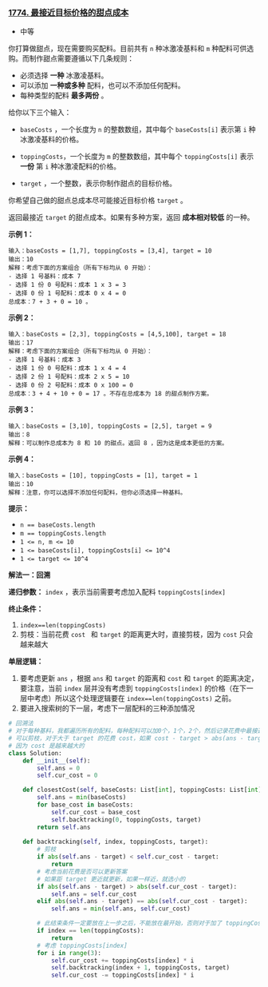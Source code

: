 ### [1774. 最接近目标价格的甜点成本](https://leetcode.cn/problems/closest-dessert-cost/)

- 中等

你打算做甜点，现在需要购买配料。目前共有 `n` 种冰激凌基料和 `m` 种配料可供选购。而制作甜点需要遵循以下几条规则：

- 必须选择 **一种** 冰激凌基料。
- 可以添加 **一种或多种** 配料，也可以不添加任何配料。
- 每种类型的配料 **最多两份** 。

给你以下三个输入：

- `baseCosts` ，一个长度为 `n` 的整数数组，其中每个 `baseCosts[i]` 表示第 `i` 种冰激凌基料的价格。

- `toppingCosts`，一个长度为 `m` 的整数数组，其中每个 `toppingCosts[i]` 表示 **一份** 第 `i` 种冰激凌配料的价格。
- `target` ，一个整数，表示你制作甜点的目标价格。

你希望自己做的甜点总成本尽可能接近目标价格 `target` 。

返回最接近 `target` 的甜点成本。如果有多种方案，返回 **成本相对较低** 的一种。

**示例 1：**

```
输入：baseCosts = [1,7], toppingCosts = [3,4], target = 10
输出：10
解释：考虑下面的方案组合（所有下标均从 0 开始）：
- 选择 1 号基料：成本 7
- 选择 1 份 0 号配料：成本 1 x 3 = 3
- 选择 0 份 1 号配料：成本 0 x 4 = 0
总成本：7 + 3 + 0 = 10 。
```

**示例 2：**

```
输入：baseCosts = [2,3], toppingCosts = [4,5,100], target = 18
输出：17
解释：考虑下面的方案组合（所有下标均从 0 开始）：
- 选择 1 号基料：成本 3
- 选择 1 份 0 号配料：成本 1 x 4 = 4
- 选择 2 份 1 号配料：成本 2 x 5 = 10
- 选择 0 份 2 号配料：成本 0 x 100 = 0
总成本：3 + 4 + 10 + 0 = 17 。不存在总成本为 18 的甜点制作方案。
```

**示例 3：**

```
输入：baseCosts = [3,10], toppingCosts = [2,5], target = 9
输出：8
解释：可以制作总成本为 8 和 10 的甜点。返回 8 ，因为这是成本更低的方案。
```

**示例 4：**

```
输入：baseCosts = [10], toppingCosts = [1], target = 1
输出：10
解释：注意，你可以选择不添加任何配料，但你必须选择一种基料。
```

**提示：**

- `n == baseCosts.length`
- `m == toppingCosts.length`
- `1 <= n, m <= 10`
- `1 <= baseCosts[i], toppingCosts[i] <= 10^4`
- `1 <= target <= 10^4`

**解法一：回溯**

**递归参数：** `index` ，表示当前需要考虑加入配料 `toppingCosts[index]` 

**终止条件：**

1. `index==len(toppingCosts)`  
2. 剪枝：当前花费 `cost ` 和 `target` 的距离更大时，直接剪枝，因为 `cost` 只会越来越大

**单层逻辑：** 

1. 要考虑更新 `ans` ，根据 `ans` 和 `target` 的距离和 `cost` 和 `target` 的距离决定，要注意，当前 `index` 层并没有考虑到 `toppingCosts[index]` 的价格（在下一层中考虑）所以这个处理逻辑要在 `index==len(toppingCosts)` 之前。
2. 要进入搜索树的下一层，考虑下一层配料的三种添加情况

```python
# 回溯法
# 对于每种基料，我都遍历所有的配料，每种配料可以加0个，1个，2个，然后记录花费中最接近 target 的
# 可以剪枝，对于大于 target 的花费 cost，如果 cost - target > abs(ans - target) 就直接返回了
# 因为 cost 是越来越大的
class Solution:
    def __init__(self):
        self.ans = 0
        self.cur_cost = 0

    def closestCost(self, baseCosts: List[int], toppingCosts: List[int], target: int) -> int:
        self.ans = min(baseCosts)
        for base_cost in baseCosts:
            self.cur_cost = base_cost
            self.backtracking(0, toppingCosts, target)
        return self.ans
    
    def backtracking(self, index, toppingCosts, target):
        # 剪枝
        if abs(self.ans - target) < self.cur_cost - target:
            return
        # 考虑当前花费是否可以更新答案
        # 如果距 target 更近就更新，如果一样近，就选小的
        if abs(self.ans - target) > abs(self.cur_cost - target):
            self.ans = self.cur_cost
        elif abs(self.ans - target) == abs(self.cur_cost - target):
            self.ans = min(self.ans, self.cur_cost)

        # 此结束条件一定要放在上一步之后，不能放在最开始，否则对于加了 toppingCosts[m-1] 的情况都没有判断
        if index == len(toppingCosts):
            return
        # 考虑 toppingCosts[index]
        for i in range(3):
            self.cur_cost += toppingCosts[index] * i
            self.backtracking(index + 1, toppingCosts, target)
            self.cur_cost -= toppingCosts[index] * i
```


